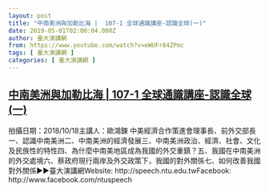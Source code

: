 ```yaml
---
layout: post
title: "中南美洲與加勒比海 |  107-1 全球通識講座-認識全球(一)"
date: 2019-05-01T02:00:04.000Z
author: 臺大演講網
from: https://www.youtube.com/watch?v=eWUFr84ZPmc
tags: [ 臺大演講網 ]
categories: [ 臺大演講網 ]
---
```

<!--1556676004000-->
[中南美洲與加勒比海 |  107-1 全球通識講座-認識全球(一)](https://www.youtube.com/watch?v=eWUFr84ZPmc)
------

<div>
拍攝日期：2018/10/18主講人：歐鴻鍊 中美經濟合作策進會理事長、前外交部長一、認識中南美洲二、中南美洲的經濟發展三、中南美洲政治、經濟、社會、文化及民族性的特性四、為什麼中南美地區成為我國的外交重鎮？五、我國在中南美洲的外交處境六、蔡政府現行兩岸及外交政策下，我國的對外關係七、如何改善我國對外關係►►臺大演講網Website: http://speech.ntu.edu.twFacebook: http://www.facebook.com/ntuspeech
</div>
